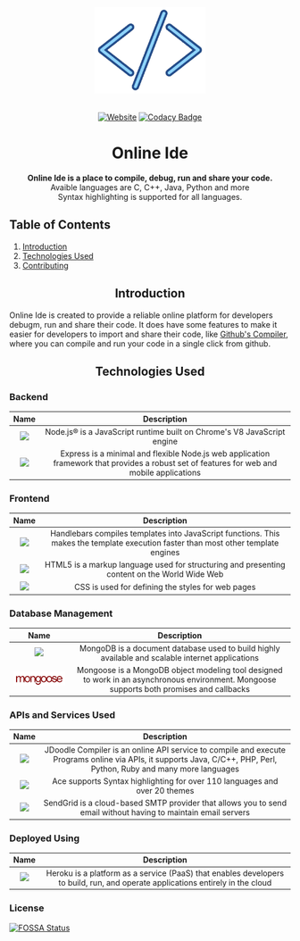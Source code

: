 <div align="center">
  <a href="https://github.com/himanshu010/onlineide">
    <img width="200" height="auto" src="./public/assets/images/logo-main.gif">
  </a>
  <br>
  <br>

[![Website][website-badge]](https://online-ide.himanshuaswal.com)
[![Codacy Badge][codacy-badge]][codacy]

  <h1 style>Online Ide</h1>
  <p>
    <strong>Online Ide is a place to compile, debug, run and share your code.</strong><br>
    Avaible languages are C, C++, Java, Python and more<br>
    Syntax highlighting is supported for all languages.
  </p>
</div>

## Table of Contents

1. [Introduction](#introduction)
2. [Technologies Used](#technologies-used)
3. [Contributing](#contributing)

<h2 align="center">Introduction</h2>

Online Ide is created to provide a reliable online platform for developers debugm, run and share their code. It does have some features to make it easier for developers to import and share their code, like [Github's Compiler][githubs-compiler], where you can compile and run your code in a single click from github.

<h2 align="center">Technologies Used</h2>

### Backend

|                                                        Name                                                        |                                                                Description                                                                 |
| :----------------------------------------------------------------------------------------------------------------: | :----------------------------------------------------------------------------------------------------------------------------------------: |
|   <a href="https://nodejs.org/en/"><img width="200" src="https://cdn.worldvectorlogo.com/logos/nodejs.svg"></a>    |                                  Node.js® is a JavaScript runtime built on Chrome's V8 JavaScript engine                                   |
| <a href="https://expressjs.com/"><img width="200" src="https://cdn.worldvectorlogo.com/logos/express-109.svg"></a> | Express is a minimal and flexible Node.js web application framework that provides a robust set of features for web and mobile applications |

### Frontend

|                                                        Name                                                         |                                                            Description                                                             |
| :-----------------------------------------------------------------------------------------------------------------: | :--------------------------------------------------------------------------------------------------------------------------------: |
| <a href="https://handlebarsjs.com/"><img width="55" src="https://cdn.worldvectorlogo.com/logos/handlebars.svg"></a> | Handlebars compiles templates into JavaScript functions. This makes the template execution faster than most other template engines |
|                       <img width="55" src="https://cdn.worldvectorlogo.com/logos/html-1.svg">                       |                    HTML5 is a markup language used for structuring and presenting content on the World Wide Web                    |
|                       <img width="55" src="https://cdn.worldvectorlogo.com/logos/css-3.svg">                        |                                         CSS is used for defining the styles for web pages                                          |

### Database Management

|                                                          Name                                                           |                                                                Description                                                                |
| :---------------------------------------------------------------------------------------------------------------------: | :---------------------------------------------------------------------------------------------------------------------------------------: |
| <a href="https://www.mongodb.com/"><img width="200" src="https://cdn.worldvectorlogo.com/logos/mongodb-icon-1.svg"></a> |                     MongoDB is a document database used to build highly available and scalable internet applications                      |
|         <a href="https://mongoosejs.com/"><img width="200" src="./public/assets/images/mongoose-logo.png"></a>          | Mongoose is a MongoDB object modeling tool designed to work in an asynchronous environment. Mongoose supports both promises and callbacks |

### APIs and Services Used

|                                                            Name                                                            |                                                                             Description                                                                             |
| :------------------------------------------------------------------------------------------------------------------------: | :-----------------------------------------------------------------------------------------------------------------------------------------------------------------: |
| <a href="https://www.jdoodle.com/compiler-api"><img width="55" src="https://www.jdoodle.com/img/jdoodle.113077a7.png"></a> | JDoodle Compiler is an online API service to compile and execute Programs online via APIs, it supports Java, C/C++, PHP, Perl, Python, Ruby and many more languages |
|           <a href="https://ace.c9.io/"><img width="55" src="https://ace.c9.io/doc/site/images/ace-logo.png"></a>           |                                             Ace supports Syntax highlighting for over 110 languages and over 20 themes                                              |
|      <a href="https://sendgrid.com/"><img width="300" src="https://cdn.worldvectorlogo.com/logos/sendgrid-2.svg"></a>      |                           SendGrid is a cloud-based SMTP provider that allows you to send email without having to maintain email servers                            |

### Deployed Using

|                                                       Name                                                       |                                                          Description                                                           |
| :--------------------------------------------------------------------------------------------------------------: | :----------------------------------------------------------------------------------------------------------------------------: |
| <a href="https://www.heroku.com/"><img width="300" src="https://cdn.worldvectorlogo.com/logos/heroku-1.svg"></a> | Heroku is a platform as a service (PaaS) that enables developers to build, run, and operate applications entirely in the cloud |

### License

[![FOSSA Status](https://app.fossa.com/api/projects/git%2Bgithub.com%2Fhimanshu010%2FonlineIDE.svg?type=large)](https://app.fossa.com/projects/git%2Bgithub.com%2Fhimanshu010%2FonlineIDE?ref=badge_large)

[website-badge]: https://img.shields.io/website?down_message=offline&up_message=online&url=http%3A%2F%2Fidenv.herokuapp.com%2F
[website]: https://idenv.herokuapp.com
[issues-badge]: https://img.shields.io/github/issues/himanshu010/onlineIDE
[issues]: https://img.shields.io/github/issues/himanshu010/onlineIDE
[fork-badge]: https://img.shields.io/github/forks/himanshu010/onlineIDE
[license-badge]: https://img.shields.io/github/license/himanshu010/onlineIDE
[license]: https://img.shields.io/github/license/himanshu010/onlineIDE
[stars-badge]: https://img.shields.io/github/stars/himanshu010/onlineIDE
[codacy-badge]: https://app.codacy.com/project/badge/Grade/70be2fa36c604050b40343b5bbf6ad7c
[codacy]: https://www.codacy.com/gh/himanshu010/onlineIDE/dashboard?utm_source=github.com&utm_medium=referral&utm_content=himanshu010/onlineIDE&utm_campaign=Badge_Grade
[githubs-compiler]: http://idenv.herokuapp.com/github
